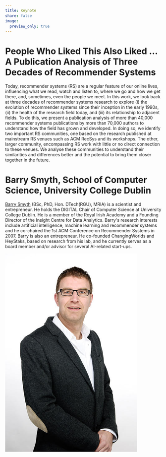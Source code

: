 ```yaml
---
title: Keynote
share: false
image:
  preview_only: true
---
```


# People Who Liked This Also Liked … A Publication Analysis of Three Decades of Recommender Systems
Today, recommender systems (RS) are a regular feature of our online lives, influencing what we read, watch and listen to, where we go and how we get there, and, sometimes, even the people we meet. In this work, we look back at three decades of recommender systems research to explore (i) the evolution of recommender systems since their inception in the early 1990s, (ii) the health of the research field today, and (iii) its relationship to adjacent fields. To do this, we present a publication analysis of more than 40,000 recommender systems publications by more than 70,000 authors to understand how the field has grown and developed. In doing so, we identify two important RS communities, one based on the research published at mainstream RS venues such as ACM RecSys and its workshops. The other, larger community, encompassing RS work with little or no direct connection to these venues. We analyse these communities to understand their similarities and differences better and the potential to bring them closer together in the future.

# Barry Smyth, School of Computer Science, University College Dublin
[Barry Smyth](https://barrysmyth.me/) (BSc, PhD, Hon. DTech(RGU), MRIA) is a scientist and entrepreneur. He holds the DIGITAL Chair of Computer Science at University College Dublin. He is a member of the Royal Irish Academy and a Founding Director of the Insight Centre for Data Analytics. Barry's research interests include artificial intelligence, machine learning and recommender systems and he co-chaired the 1st ACM Conference on Recommender Systems in 2007. Barry is also an entrepreneur. He co-founded ChangingWorlds and HeyStaks, based on research from his lab, and he currently serves as a board member and/or advisor for several AI-related start-ups.

![Barry Smyth](barry.jpg)


